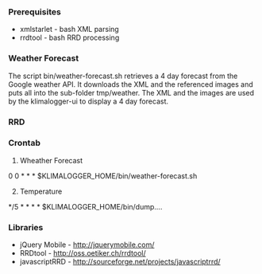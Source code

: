 ### Prerequisites ###

* xmlstarlet - bash XML parsing
* rrdtool - bash RRD  processing

### Weather Forecast ###
The script bin/weather-forecast.sh retrieves a 4 day forecast from the Google
weather API. It downloads the XML and the referenced images and puts all into
the sub-folder tmp/weather. The XML and the images are used by the
klimalogger-ui to display a 4 day forecast.

### RRD ###


### Crontab ###
1. Wheather Forecast

0 0 * * *   $KLIMALOGGER_HOME/bin/weather-forecast.sh

2. Temperature

*/5 * * * * $KLIMALOGGER_HOME/bin/dump....

### Libraries ###
* jQuery Mobile - http://jquerymobile.com/
* RRDtool - http://oss.oetiker.ch/rrdtool/
* javascriptRRD - http://sourceforge.net/projects/javascriptrrd/

